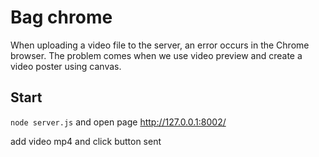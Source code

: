 # Bag chrome
When uploading a video file to the server, an error occurs in the Chrome browser. 
The problem comes when we use video preview and create a video poster using canvas.

## Start

`node server.js` and open page http://127.0.0.1:8002/

add video mp4 and click button sent

